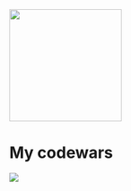 
<div id="header" aligh="center">
  <img src="https://media.giphy.com/media/USV0ym3bVWQJJmNu3N/giphy.gif"  width="200"/>
</div>
<div>
  <h1>My codewars</h1>
  <a href="https://www.codewars.com/users/Kroniv"> <img src="https://www.codewars.com/users/Kroniv/badges/large"> </a>
</div>
<!--
**kroniv/kroniv** is a ✨ _special_ ✨ repository because its `README.md` (this file) appears on your GitHub profile.

Here are some ideas to get you started:

- 🔭 I’m currently working on ...
- 🌱 I’m currently learning ...
- 👯 I’m looking to collaborate on ...
- 🤔 I’m looking for help with ...
- 💬 Ask me about ...
- 📫 How to reach me: ...
- 😄 Pronouns: ...
- ⚡ Fun fact: ...
-->
